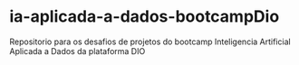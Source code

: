 # ia-aplicada-a-dados-bootcampDio
Repositorio para os desafios de projetos do bootcamp Inteligencia Artificial Aplicada a Dados da plataforma DIO
